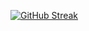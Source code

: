 [![GitHub Streak](https://github-readme-streak-stats.herokuapp.com?user=onvrb&theme=tokyonight_duo&hide_border=true&date_format=M%20j%5B%2C%20Y%5D)](https://git.io/streak-stats)
